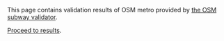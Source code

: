 This page contains validation results of OSM metro provided by
[the OSM subway validator](https://github.com/alexey-zakharenkov/subways/).

[Proceed to results](https://alexey-zakharenkov.github.io/subways/rapid).
